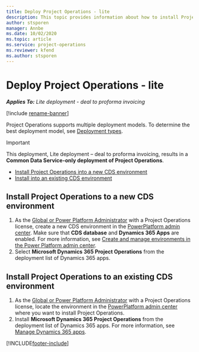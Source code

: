 ```yaml
---
title: Deploy Project Operations - lite
description: This topic provides information about how to install Project Operations lite deployment - deal to proforma invoicing.
author: stsporen
manager: Annbe
ms.date: 10/02/2020
ms.topic: article
ms.service: project-operations
ms.reviewer: kfend
ms.author: stsporen
---
```


# Deploy Project Operations - lite

_**Applies To:** Lite deployment - deal to proforma invoicing_

[!include [rename-banner](~/includes/cc-data-platform-banner.md)]

Project Operations supports multiple deployment models. To determine the best deployment model, see [Deployment types](determine-deployment-type.md).


> [!IMPORTANT]
> This deployment, Lite deployment – deal to proforma invoicing, results in a **Common Data Service-only deployment of Project Operations**.

- [Install Project Operations into a new CDS environment](#new)
- [Install into an existing CDS environment](#existing)



## <a name="new"></a>Install Project Operations to a new CDS environment

1. As the [Global or Power Platform Administrator](https://docs.microsoft.com/power-platform/admin/global-service-administrators-can-administer-without-license) with a Project Operations license, create a new CDS environment in the [PowerPlatform admin center](https://admin.powerplatform.com). Make sure that **CDS database** and **Dynamics 365 Apps** are enabled. For more information, see [Create and manage environments in the Power Platform admin center](https://docs.microsoft.com/power-platform/admin/create-environment#create-an-environment-in-the-power-platform-admin-center).
2. Select **Microsoft Dynamics 365 Project Operations** from the deployment list of Dynamics 365 apps.


## <a name="existing"></a>Install Project Operations to an existing CDS environment

1. As the [Global or Power Platform Administrator](https://docs.microsoft.com/power-platform/admin/global-service-administrators-can-administer-without-license) with a Project Operations license, locate the environment in the [PowerPlatform admin center](https://admin.powerplatform.com) where you want to install Project Operations.
2. Install **Microsoft Dynamics 365 Project Operations** from the deployment list of Dynamics 365 apps. For more information, see [Manage Dynamics 365 apps](https://docs.microsoft.com/power-platform/admin/manage-apps).




[!INCLUDE[footer-include](../includes/footer-banner.md)]